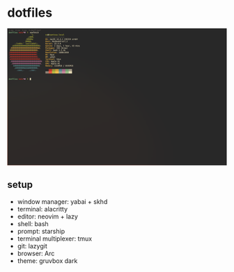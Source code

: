 # dotfiles
![macOS](screenshot.png)


## setup

* window manager: yabai + skhd
* terminal: alacritty
* editor: neovim + lazy
* shell: bash
* prompt: starship
* terminal multiplexer: tmux
* git: lazygit
* browser: Arc
* theme: gruvbox dark
